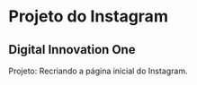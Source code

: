 # Projeto do Instagram

## Digital Innovation One

Projeto: Recriando a página inicial do Instagram.
